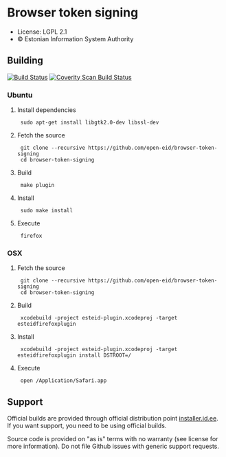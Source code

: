 # Browser token signing

 * License: LGPL 2.1
 * &copy; Estonian Information System Authority

## Building
[![Build Status](https://travis-ci.org/open-eid/browser-token-signing.svg?branch=master)](https://travis-ci.org/open-eid/browser-token-signing)
[![Coverity Scan Build Status](https://scan.coverity.com/projects/3355/badge.svg)](https://scan.coverity.com/projects/3355)

### Ubuntu

1. Install dependencies

        sudo apt-get install libgtk2.0-dev libssl-dev

2. Fetch the source

        git clone --recursive https://github.com/open-eid/browser-token-signing
        cd browser-token-signing

3. Build

        make plugin

4. Install

        sudo make install

5. Execute

        firefox
        
### OSX

1. Fetch the source

        git clone --recursive https://github.com/open-eid/browser-token-signing
        cd browser-token-signing

2. Build

        xcodebuild -project esteid-plugin.xcodeproj -target esteidfirefoxplugin

3. Install

        xcodebuild -project esteid-plugin.xcodeproj -target esteidfirefoxplugin install DSTROOT=/

4. Execute

        open /Application/Safari.app

## Support
Official builds are provided through official distribution point [installer.id.ee](https://installer.id.ee). If you want support, you need to be using official builds.

Source code is provided on "as is" terms with no warranty (see license for more information). Do not file Github issues with generic support requests.
